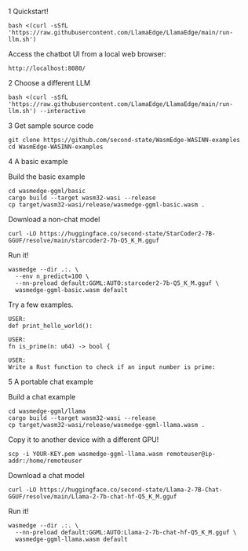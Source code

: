 
1 Quickstart!

```
bash <(curl -sSfL 'https://raw.githubusercontent.com/LlamaEdge/LlamaEdge/main/run-llm.sh')
```

Access the chatbot UI from a local web browser:

```
http://localhost:8080/
```

2 Choose a different LLM

```
bash <(curl -sSfL 'https://raw.githubusercontent.com/LlamaEdge/LlamaEdge/main/run-llm.sh') --interactive
```

3 Get sample source code

```
git clone https://github.com/second-state/WasmEdge-WASINN-examples
cd WasmEdge-WASINN-examples
```

4 A basic example

Build the basic example

```
cd wasmedge-ggml/basic
cargo build --target wasm32-wasi --release
cp target/wasm32-wasi/release/wasmedge-ggml-basic.wasm .
```

Download a non-chat model

```
curl -LO https://huggingface.co/second-state/StarCoder2-7B-GGUF/resolve/main/starcoder2-7b-Q5_K_M.gguf
```

Run it!

```
wasmedge --dir .:. \
  --env n_predict=100 \
  --nn-preload default:GGML:AUTO:starcoder2-7b-Q5_K_M.gguf \
  wasmedge-ggml-basic.wasm default
```

Try a few examples.

```
USER:
def print_hello_world():

USER:
fn is_prime(n: u64) -> bool {

USER:
Write a Rust function to check if an input number is prime:
```

5 A portable chat example

Build a chat example

```
cd wasmedge-ggml/llama
cargo build --target wasm32-wasi --release
cp target/wasm32-wasi/release/wasmedge-ggml-llama.wasm .
```

Copy it to another device with a different GPU!

```
scp -i YOUR-KEY.pem wasmedge-ggml-llama.wasm remoteuser@ip-addr:/home/remoteuser
```

Download a chat model

```
curl -LO https://huggingface.co/second-state/Llama-2-7B-Chat-GGUF/resolve/main/Llama-2-7b-chat-hf-Q5_K_M.gguf
```

Run it!

```
wasmedge --dir .:. \
  --nn-preload default:GGML:AUTO:Llama-2-7b-chat-hf-Q5_K_M.gguf \
  wasmedge-ggml-llama.wasm default
```


